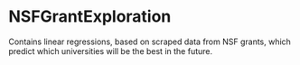# NSFGrantExploration

Contains linear regressions, based on scraped data from NSF grants, which predict which universities will be the best in the future.
